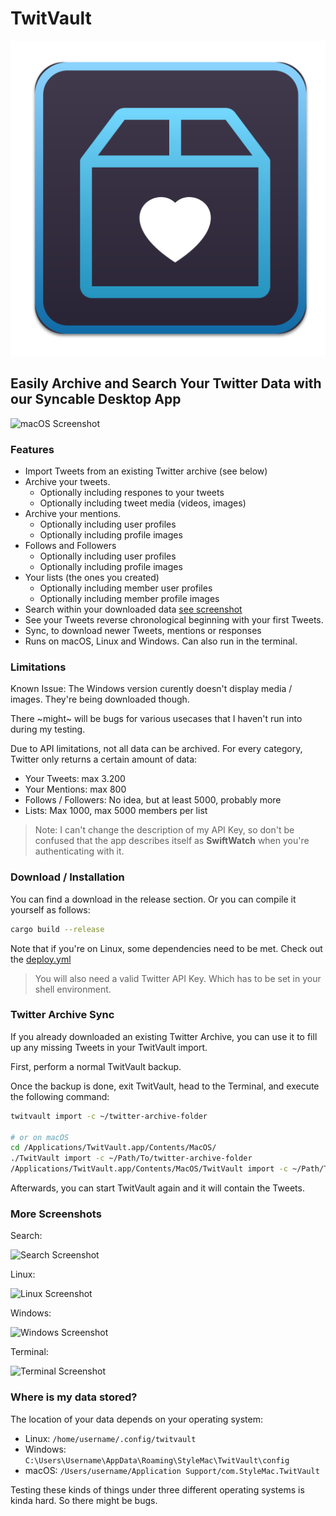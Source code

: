 # TwitVault

![TwitVault Logo](media/logo.svg)

## Easily Archive and Search Your Twitter Data with our Syncable Desktop App

![macOS Screenshot](media/macos.jpg)

### Features

- Import Tweets from an existing Twitter archive (see below)
- Archive your tweets.
  - Optionally including respones to your tweets
  - Optionally including tweet media (videos, images)
- Archive your mentions.
  - Optionally including user profiles
  - Optionally including profile images
- Follows and Followers
  - Optionally including user profiles
  - Optionally including profile images
- Your lists (the ones you created)
  - Optionally including member user profiles
  - Optionally including member profile images
- Search within your downloaded data [see screenshot](media/search.jpg)
- See your Tweets reverse chronological beginning with your first Tweets.
- Sync, to download newer Tweets, mentions or responses
- Runs on macOS, Linux and Windows. Can also run in the terminal.

### Limitations

Known Issue: The Windows version curently doesn't display media / images. They're being downloaded though.

There ~might~ will be bugs for various usecases that I haven't run into during my testing.

Due to API limitations, not all data can be archived. For every category, Twitter only returns a certain amount of data:

- Your Tweets: max 3.200
- Your Mentions: max 800
- Follows / Followers: No idea, but at least 5000, probably more
- Lists: Max 1000, max 5000 members per list

> Note: I can't change the description of my API Key, so don't be confused that the app describes
> itself as
> **SwiftWatch** when you're authenticating with it.

### Download / Installation

You can find a download in the release section. Or you can compile it yourself as follows:

``` sh
cargo build --release
```

Note that if you're on Linux, some dependencies need to be met. Check out the [deploy.yml](.github/workflows/deploy.yml)

> You will also need a valid Twitter API Key. Which has to be set in your shell environment.

### Twitter Archive Sync

If you already downloaded an existing Twitter Archive, you can use it to fill up any missing Tweets in your TwitVault import.

First, perform a normal TwitVault backup.

Once the backup is done, exit TwitVault, head to the Terminal, and execute the following command:

``` sh
twitvault import -c ~/twitter-archive-folder

# or on macOS
cd /Applications/TwitVault.app/Contents/MacOS/
./TwitVault import -c ~/Path/To/twitter-archive-folder
/Applications/TwitVault.app/Contents/MacOS/TwitVault import -c ~/Path/To/twitter-archive-folder
```

Afterwards, you can start TwitVault again and it will contain the Tweets.

### More Screenshots

Search:

![Search Screenshot](media/search.jpg)

Linux:

![Linux Screenshot](media/linux.jpg)

Windows:

![Windows Screenshot](media/windows.jpg)

Terminal:

![Terminal Screenshot](media/terminal.jpg)

### Where is my data stored?

The location of your data depends on your operating system:

- Linux: `/home/username/.config/twitvault`
- Windows: `C:\Users\Username\AppData\Roaming\StyleMac\TwitVault\config`
- macOS: `/Users/username/Application Support/com.StyleMac.TwitVault`

Testing these kinds of things under three different operating systems is kinda hard. So there might be bugs.
